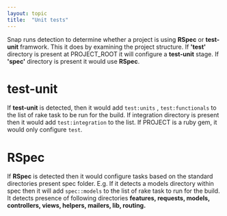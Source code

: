 ```yaml
---
layout: topic
title:  "Unit tests"
---
```


Snap runs detection to determine whether a project is using **RSpec** or **test-unit** framwork. This it does by examining the project structure. If **'test'** directory is present at PROJECT_ROOT it will configure a **test-unit** stage. If **'spec'** directory is present it would use **RSpec**.

# test-unit

If **test-unit** is detected, then it would add `test:units` , `test:functionals` to the list of rake task to be run for the build. If integration directory is present then it would add `test:integration` to the list. If PROJECT is a ruby gem, it would only configure `test`.


# RSpec

If **RSpec** is detected then it would configure tasks based on the standard directories present spec folder. E.g. If it detects a models directory within spec then it will add `spec::models` to the list of rake task to run for the build. It detects presence of following directories **features, requests, models, controllers, views, helpers, mailers, lib, routing.**



